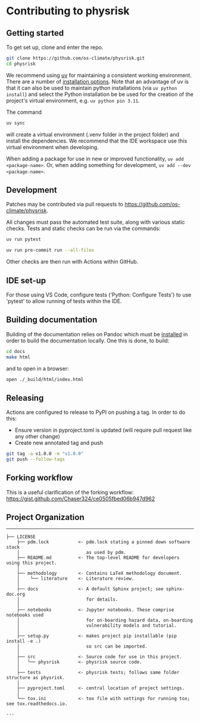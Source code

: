 # Contributing to physrisk

## Getting started

To get set up, clone and enter the repo.

```bash
git clone https://github.com/os-climate/physrisk.git
cd physrisk
```

We recommend using [uv](https://docs.astral.sh/uv/) for maintaining a consistent working environment.
There are a number of [installation options](https://docs.astral.sh/uv/getting-started/installation/).
Note that an advantage of uv is that it can also be used to maintain python installations
(via ```uv python install```) and select the Python installation be be used for the creation of the
project's virtual environment, e.g. ```uv python pin 3.11```.

The command

```bash
uv sync
```

will create a virtual environment (.venv folder in the project
folder) and install the dependencies.
We recommend that the IDE workspace use this virtual environment when
developing.

When adding a package for use in new or improved functionality,
`uv add <package-name>`. Or, when adding something for
development, `uv add --dev <package-name>`.

## Development

Patches may be contributed via pull requests to
<https://github.com/os-climate/physrisk>.

All changes must pass the automated test suite, along with various static
checks. Tests and static checks can be run via the commands:

```bash
uv run pytest
```

```bash
uv run pre-commit run --all-files
```

Other checks are then run with Actions within GitHub.

## IDE set-up

For those using VS Code, configure tests ('Python: Configure Tests') to
use 'pytest' to allow running of tests within the IDE.

## Building documentation

Building of the documentation relies on Pandoc which must be [installed]((https://pandoc.org/installing.html))
in order to build the documentation locally. One this is done, to build:

```bash
cd docs
make html
```

and to open in a browser:

```bash
open ./_build/html/index.html
```

## Releasing

Actions are configured to release to PyPI on pushing a tag. In order to
do this:

- Ensure version in pyproject.toml is updated (will require pull request
  like any other change)
- Create new annotated tag and push

```bash
git tag -a v1.0.0 -m "v1.0.0"
git push --follow-tags
```

## Forking workflow

This is a useful clarification of the forking workflow:
<https://gist.github.com/Chaser324/ce0505fbed06b947d962>

## Project Organization

---

```text
├── LICENSE
    ├── pdm.lock           <- pdm.lock stating a pinned down software stack
    │                         as used by pdm.
    ├── README.md          <- The top-level README for developers using this project.
    │
    ├── methodology        <- Contains LaTeX methodology document.
    │    └── literature    <- Literature review.
    │
    ├── docs               <- A default Sphinx project; see sphinx-doc.org
    │                         for details.
    │
    ├── notebooks          <- Jupyter notebooks. These comprise notebooks used
    │                         for on-boarding hazard data, on-boarding
    │                         vulnerability models and tutorial.
    │
    ├── setup.py           <- makes project pip installable (pip install -e .)
    │                         so src can be imported.
    │
    ├── src                <- Source code for use in this project.
    │   └── physrisk       <- physrisk source code.
    │    
    ├── tests              <- physrisk tests; follows same folder structure as physrisk.
    │
    ├── pyproject.toml     <- central location of project settings.
    │
    └── tox.ini            <- tox file with settings for running tox; see tox.readthedocs.io.

---
